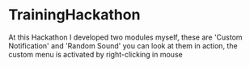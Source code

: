 # TrainingHackathon

At this Hackathon I developed two modules myself, these are 'Custom Notification' and 'Random Sound' you can look at them in action, the custom menu is activated by right-clicking in mouse
